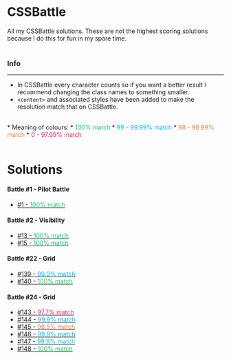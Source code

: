 # **CSSBattle**
All my CSSBattle solutions. These are not the highest scoring solutions because I do this for fun in my spare time.
<br><br>


### **Info**
***
* In CSSBattle every character counts so if you want a better result I recommend changing the class names to something smaller.
* `<content>` and associated styles have been added to make the resolution match that on CSSBattle.
<br>
* Meaning of colours:
  * <span style="color:#0cce6b">100% match</span>
  * <span style="color:#00B9FB">99 - 99.99% match</span>
  * <span style="color:#ED7D3A">98 - 98.99% match</span>
  * <span style="color:#FF206E">0 - 97.99% match</span>
<br><br>

# **Solutions**

#### **Battle #1 - Pilot Battle**
* [#1 - <span style="color:#0cce6b">100% match</span>](/Battle%20%231%20-%20Pilot%20Battle/1.html)

#### **Battle #2 - Visibility**
* [#13 - <span style="color:#0cce6b">100% match</span>](/Battle%20%232%20-%20Visibility/13.html)
* [#15 - <span style="color:#0cce6b">100% match</span>](/Battle%20%232%20-%20Visibility/15.html)

#### **Battle #22 - Grid**
* [#139 - <span style="color:#00B9FB">99.9% match</span>](/Battle%20%2322%20-%20Grid/139.html)
* [#140 - <span style="color:#0CCE6B">100% match</span>](/Battle%20%2322%20-%20Grid/140.html)

#### **Battle #24 - Grid**
* [#143 - <span style="color:#FF206E">97.7% match</span>](/Battle%20%2324%20-%20Offset/143.html)
* [#144 - <span style="color:#00B9FB">99.9% match</span>](/Battle%20%2324%20-%20Offset/144.html)
* [#145 - <span style="color:#ED7D3A">98.5% match</span>](/Battle%20%2324%20-%20Offset/145.html)
* [#146 - <span style="color:#00B9FB">99.9% match</span>](/Battle%20%2324%20-%20Offset/146.html)
* [#147 - <span style="color:#00B9FB">99.9% match</span>](/Battle%20%2324%20-%20Offset/147.html)
* [#148 - <span style="color:#0cce6b">100% match</span>](/Battle%20%2324%20-%20Offset/148.html)




